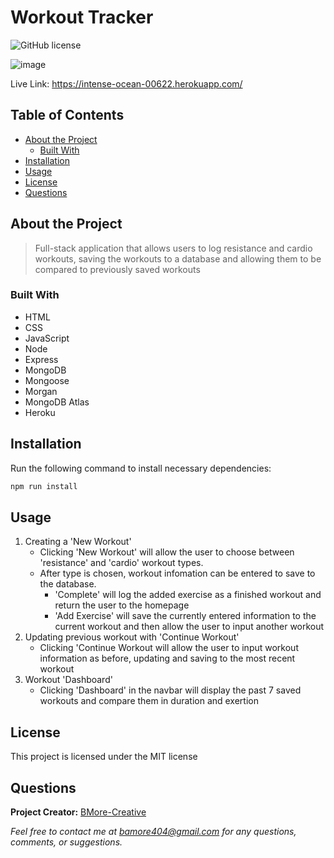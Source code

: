 # Workout Tracker
  ![GitHub license](https://img.shields.io/badge/license-MIT-blue.svg) 

![image](https://user-images.githubusercontent.com/80925456/139867966-db6d6f89-aac0-4a9d-b4d1-63b8272888f5.png)

Live Link: https://intense-ocean-00622.herokuapp.com/

## Table of Contents

- [About the Project](#about-the-project)
  - [Built With](#built-with) 
- [Installation](#installation)
- [Usage](#usage)
- [License](#license)
- [Questions](#questions)

## About the Project

>Full-stack application that allows users to log resistance and cardio workouts, saving the workouts to a database and allowing them to be compared to previously saved workouts

### Built With
- HTML 
- CSS 
- JavaScript 
- Node 
- Express 
- MongoDB 
- Mongoose 
- Morgan 
- MongoDB Atlas 
- Heroku

## Installation

Run the following command to install necessary dependencies:

```javascript
npm run install
```

## Usage

1. Creating a 'New Workout' 
    - Clicking 'New Workout' will allow the user to choose between 'resistance' and 'cardio' workout types. 
    - After type is chosen, workout infomation can be entered to save to the database. 
      - 'Complete' will log the added exercise as a finished workout and return the user to the homepage 
      - 'Add Exercise' will save the currently entered information to the current workout and then allow the user to input another workout 
2. Updating previous workout with 'Continue Workout' 
    - Clicking 'Continue Workout will allow the user to input workout information as before, updating and saving to the most recent workout 
3. Workout 'Dashboard' 
    - Clicking 'Dashboard' in the navbar will display the past 7 saved workouts and compare them in duration and exertion

## License

This project is licensed under the MIT license

## Questions

**Project Creator:** [BMore-Creative](https://github.com/BMore-Creative)

*Feel free to contact me at bamore404@gmail.com for any questions, comments, or suggestions.*
